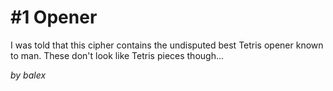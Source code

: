 # #1 Opener

I was told that this cipher contains the undisputed best Tetris opener known to man. These don't look like Tetris pieces though...

_by balex_
